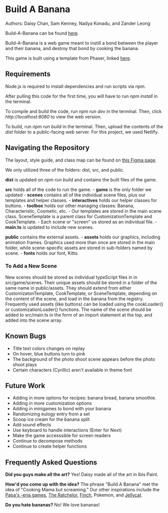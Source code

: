 # Build A Banana
Authors: Daisy Chan, Sam Kenney, Nadya Konadu, and Zander Leong

Build-A-Banana can be found  [here](buildabanana.netlify.app).

Build-A-Banana is a web game meant to instill a bond between the player and their banana, and destroy that bond by cooking the banana. 

This game is built using a template from Phaser, linked [here](https://github.com/phaserjs/template-nextjs). 

## Requirements
Node.js is required to install dependencies and run scripts via npm.

After pulling this code for the first time, you will have to run *npm install* in the terminal.

To compile and build the code, run *npm run dev* in the terminal. Then, click *http://localhost:8080* to view the web version. 

To build, run *npm run build* in the terminal. Then, upload the contents of the *dist* folder to a public-facing web server. For this project, we used Netlify. 

## Navigating the Repository

The layout, style guide, and class map can be found on [this Figma page](https://www.figma.com/proto/EsI8IQl0QP7oHOVFBhOmLT/Build-A-Banana?node-id=125-59&t=jBRwfzo9fOuBfKHW-1).

We only utilized three of the folders: dist, src, and public.

**dist** is updated on *npm run build* and contains the built files of the game.

**src** holds all of the code to run the game. 
    - **game** is the only folder we updated
        - **scenes** contains all of the individual scene files, plus our templates and helper classes.
            - **interactives** holds our helper classes for buttons. 
            - **toolbox** holds our other managing classes: Banana, Characteristic, Cosmetic, etc.
            - Our templates are stored in the main scene class. SceneTemplate is a parent class for CustomizationTemplate and CookTemplate.
            - Each scene or "screen" us stored as an individual file.
        - **main.ts** is updated to include new scenes.

**public** contains the external assets. 
    - **assets** holds our graphics, including animation frames. Graphics used more than once are stored in the main folder, while scene-specific assets are stored in sub-folders named by scene.
    - **fonts** holds our font, Kitto. 

### To Add a New Scene
New scenes should be stored as individual typeScript files in in src/game/scenes. Their unique assets should be stored in a folder of the same name in public/assets.
They should extend from either CustomizatonTemplate, CookTemplate, or SceneTemplate, depending on the content of the scene, and load in the banana from the registry. Frequently used assets (like buttons) can be loaded using the cookLoader() or customizationLoader() functions. 
The name of the scene should be added to src/main.ts in the form of an import statement at the top, and added into the scene array. 

## Known Bugs
- Title text colors changes on replay
- On hover, blue buttons turn to pink
- The background of the photo shoot scene appears before the photo shoot plays
- Certain characters (Cyrillic) aren't available in theme font

## Future Work
- Adding in more options for recipes: banana bread, banana smoothie.
- Adding in more customization options
- Adding in minigames to bond with your banana
- Randomizing eulogy entry from a set
- Scoop ice cream for the banana split
- Add sound effects
- Use keyboard to handle interactions (Enter for Next)
- Make the game accesssible for screen readers
- Continue to decompose methods
- Continue to create helper functions

## Frequently Asked Questions
**Did you guys make all the art?**
Yes! Daisy made all of the art in Ibis Paint. 

**How'd you come up with the idea?**
The phrase "Build A Banana" met the idea of "Cooking Mama but screaming." Our other inspirations include the [Papa's -eria games](https://papasgamesfree.io/#google_vignette), [The Ratchelor](https://algorat.club/ratchelor/), [Finch](https://finchcare.com/), Pokemon, and [Jellycat](https://us.jellycat.com/). 

**Do you hate bananas?**
No! We love bananas!

